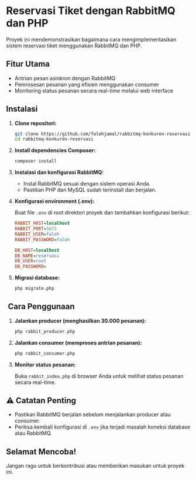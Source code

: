 # Reservasi Tiket dengan RabbitMQ dan PHP

Proyek ini mendemonstrasikan bagaimana cara mengimplementasikan sistem reservasi tiket menggunakan RabbitMQ dan PHP.

##  Fitur Utama

* Antrian pesan asinkron dengan RabbitMQ
* Pemrosesan pesanan yang efisien menggunakan consumer
* Monitoring status pesanan secara real-time melalui web interface

##  Instalasi

1.  **Clone repositori:**

    ```bash
    git clone https://github.com/falehjamal/rabbitmq-konkuren-reservasi(https://github.com/falehjamal/rabbitmq-konkuren-reservasi)
    cd rabbitmq-konkuren-reservasi
    ```

2.  **Install dependencies Composer:**

    ```bash
    composer install
    ```

3.  **Instalasi dan konfigurasi RabbitMQ:**
    * Instal RabbitMQ sesuai dengan sistem operasi Anda.
    * Pastikan PHP dan MySQL sudah terinstall dan berjalan.

4.  **Konfigurasi environment (.env):**

    Buat file `.env` di root direktori proyek dan tambahkan konfigurasi berikut:

    ```ini
    RABBIT_HOST=localhost
    RABBIT_PORT=5672
    RABBIT_USER=faleh
    RABBIT_PASSWORD=faleh

    DB_HOST=localhost
    DB_NAME=reservasi
    DB_USER=root
    DB_PASSWORD=
    ```

5.  **Migrasi database:**

    ```bash
    php migrate.php
    ```

## ️ Cara Penggunaan

1.  **Jalankan producer (menghasilkan 30.000 pesanan):**

    ```bash
    php rabbit_producer.php
    ```

2.  **Jalankan consumer (memproses antrian pesanan):**

    ```bash
    php rabbit_consumer.php
    ```

3.  **Monitor status pesanan:**

    Buka `rabbit_index.php` di browser Anda untuk melihat status pesanan secara real-time.

## ⚠️ Catatan Penting

* Pastikan RabbitMQ berjalan sebelum menjalankan producer atau consumer.
* Periksa kembali konfigurasi di `.env` jika terjadi masalah koneksi database atau RabbitMQ.

##  Selamat Mencoba!

Jangan ragu untuk berkontribusi atau memberikan masukan untuk proyek ini.
